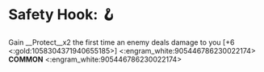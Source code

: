 # **Safety Hook**: 🪝 
Gain __Protect__x2 the first time an enemy deals damage to you [+6 <:gold:1058304371940655185>]
<:engram_white:905446786230022174> __COMMON__ <:engram_white:905446786230022174>
